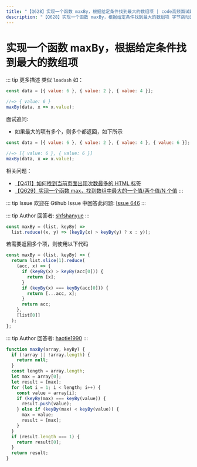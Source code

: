 ```yaml
---
title: "【Q628】实现一个函数 maxBy，根据给定条件找到最大的数组项 | code高频面试题"
description: "【Q628】实现一个函数 maxBy，根据给定条件找到最大的数组项 字节跳动面试题、阿里腾讯面试题、美团小米面试题。"
---
```


# 实现一个函数 maxBy，根据给定条件找到最大的数组项

::: tip 更多描述
类似 `loadash` 如：

```js
const data = [{ value: 6 }, { value: 2 }, { value: 4 }];

//=> { value: 6 }
maxBy(data, x => x.value);
```

面试追问:

- 如果最大的项有多个，则多个都返回，如下所示

```js
const data = [{ value: 6 }, { value: 2 }, { value: 4 }, { value: 6 }];

//=> [{ value: 6 }, { value: 6 }]
maxBy(data, x => x.value);
```

相关问题：

- [【Q411】如何找到当前页面出现次数最多的 HTML 标签](https://github.com/shfshanyue/Daily-Question/issues/418)
- [【Q629】实现一个函数 max，找到数组中最大的一个值/两个值/N 个值](https://github.com/shfshanyue/Daily-Question/issues/647)
  :::

::: tip Issue
欢迎在 Gtihub Issue 中回答此问题: [Issue 646](https://github.com/shfshanyue/Daily-Question/issues/646)
:::

::: tip Author
回答者: [shfshanyue](https://github.com/shfshanyue)
:::

```js
const maxBy = (list, keyBy) =>
  list.reduce((x, y) => (keyBy(x) > keyBy(y) ? x : y));
```

若需要返回多个项，则使用以下代码

```js
const maxBy = (list, keyBy) => {
  return list.slice(1).reduce(
    (acc, x) => {
      if (keyBy(x) > keyBy(acc[0])) {
        return [x];
      }
      if (keyBy(x) === keyBy(acc[0])) {
        return [...acc, x];
      }
      return acc;
    },
    [list[0]]
  );
};
```

::: tip Author
回答者: [haotie1990](https://github.com/haotie1990)
:::

```js
function maxBy(array, keyBy) {
  if (!array || !array.length) {
    return null;
  }
  const length = array.length;
  let max = array[0];
  let result = [max];
  for (let i = 1; i < length; i++) {
    const value = array[i];
    if (keyBy(max) === keyBy(value)) {
      result.push(value);
    } else if (keyBy(max) < keyBy(value)) {
      max = value;
      result = [max];
    }
  }
  if (result.length === 1) {
    return result[0];
  }
  return result;
}
```
